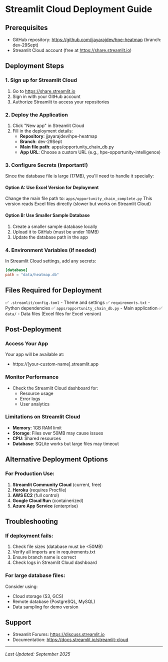 # Streamlit Cloud Deployment Guide

## Prerequisites
- GitHub repository: https://github.com/jjayarajdev/hpe-heatmap (branch: dev-29Sept)
- Streamlit Cloud account (free at https://share.streamlit.io)

## Deployment Steps

### 1. Sign up for Streamlit Cloud
1. Go to https://share.streamlit.io
2. Sign in with your GitHub account
3. Authorize Streamlit to access your repositories

### 2. Deploy the Application
1. Click "New app" in Streamlit Cloud
2. Fill in the deployment details:
   - **Repository**: jjayarajdev/hpe-heatmap
   - **Branch**: dev-29Sept
   - **Main file path**: apps/opportunity_chain_db.py
   - **App URL**: Choose a custom URL (e.g., hpe-opportunity-intelligence)

### 3. Configure Secrets (Important!)
Since the database file is large (17MB), you'll need to handle it specially:

#### Option A: Use Excel Version for Deployment
Change the main file path to: `apps/opportunity_chain_complete.py`
This version reads Excel files directly (slower but works on Streamlit Cloud)

#### Option B: Use Smaller Sample Database
1. Create a smaller sample database locally
2. Upload it to GitHub (must be under 10MB)
3. Update the database path in the app

### 4. Environment Variables (if needed)
In Streamlit Cloud settings, add any secrets:
```toml
[database]
path = "data/heatmap.db"
```

## Files Required for Deployment
✅ `.streamlit/config.toml` - Theme and settings
✅ `requirements.txt` - Python dependencies
✅ `apps/opportunity_chain_db.py` - Main application
✅ `data/` - Data files (Excel files for Excel version)

## Post-Deployment

### Access Your App
Your app will be available at:
- https://[your-custom-name].streamlit.app

### Monitor Performance
- Check the Streamlit Cloud dashboard for:
  - Resource usage
  - Error logs
  - User analytics

### Limitations on Streamlit Cloud
- **Memory**: 1GB RAM limit
- **Storage**: Files over 50MB may cause issues
- **CPU**: Shared resources
- **Database**: SQLite works but large files may timeout

## Alternative Deployment Options

### For Production Use:
1. **Streamlit Community Cloud** (current, free)
2. **Heroku** (requires Procfile)
3. **AWS EC2** (full control)
4. **Google Cloud Run** (containerized)
5. **Azure App Service** (enterprise)

## Troubleshooting

### If deployment fails:
1. Check file sizes (database must be <50MB)
2. Verify all imports are in requirements.txt
3. Ensure branch name is correct
4. Check logs in Streamlit Cloud dashboard

### For large database files:
Consider using:
- Cloud storage (S3, GCS)
- Remote database (PostgreSQL, MySQL)
- Data sampling for demo version

## Support
- Streamlit Forums: https://discuss.streamlit.io
- Documentation: https://docs.streamlit.io/streamlit-cloud

---
*Last Updated: September 2025*